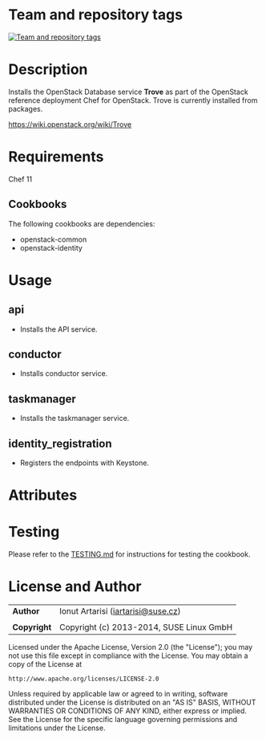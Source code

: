 Team and repository tags
========================

[![Team and repository tags](http://governance.openstack.org/badges/cookbook-openstack-database.svg)](http://governance.openstack.org/reference/tags/index.html)

<!-- Change things from this point on -->

Description
===========

Installs the OpenStack Database service **Trove** as part of the
OpenStack reference deployment Chef for OpenStack.  Trove is currently
installed from packages.

https://wiki.openstack.org/wiki/Trove

Requirements
============

Chef 11

Cookbooks
---------

The following cookbooks are dependencies:

* openstack-common
* openstack-identity


Usage
=====

api
----
- Installs the API service.

conductor
----
- Installs conductor service.

taskmanager
----
- Installs the taskmanager service.

identity_registration
----
- Registers the endpoints with Keystone.

Attributes
==========

Testing
=====

Please refer to the [TESTING.md](TESTING.md) for instructions for testing the cookbook.

License and Author
==================

|                      |                                                    |
|:---------------------|:---------------------------------------------------|
| **Author**           |  Ionut Artarisi (<iartarisi@suse.cz>)              |
|                      |                                                    |
| **Copyright**        |  Copyright (c) 2013-2014, SUSE Linux GmbH          |


Licensed under the Apache License, Version 2.0 (the "License");
you may not use this file except in compliance with the License.
You may obtain a copy of the License at

    http://www.apache.org/licenses/LICENSE-2.0

Unless required by applicable law or agreed to in writing, software
distributed under the License is distributed on an "AS IS" BASIS,
WITHOUT WARRANTIES OR CONDITIONS OF ANY KIND, either express or implied.
See the License for the specific language governing permissions and
limitations under the License.

